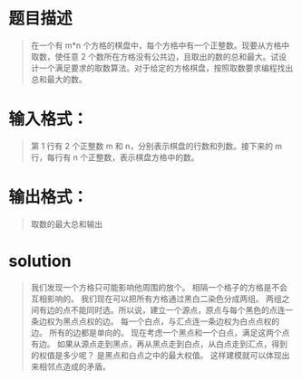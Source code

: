 # 题目描述
> 在一个有 m*n 个方格的棋盘中，每个方格中有一个正整数。现要从方格中取数，使任意 2 个数所在方格没有公共边，且取出的数的总和最大。试设计一个满足要求的取数算法。对于给定的方格棋盘，按照取数要求编程找出总和最大的数。
# 输入格式：
> 第 1 行有 2 个正整数 m 和 n，分别表示棋盘的行数和列数。接下来的 m 行，每行有 n 个正整数，表示棋盘方格中的数。
# 输出格式：
> 取数的最大总和输出
# solution
> 我们发现一个方格只可能影响他周围的放个。
相隔一个格子的方格是不会互相影响的。
我们现在可以把所有方格通过黑白二染色分成两组。
两组之间有边的点不能同时选。所以说，建立一个源点，原点与每个黑色的点连一条边权为黑点点权的边。
每一个白点，与汇点连一条边权为白点点权的边。
所有的边都是单向的。
现在考虑一个黑点和一个白点，满足这两个点有边。
如果从源点走到黑点，再从黑点走到白点，从白点走到汇点，得到的权值是多少呢？
是黑点和白点之中的最大权值。
这样建模就可以体现出来相邻点造成的矛盾。
